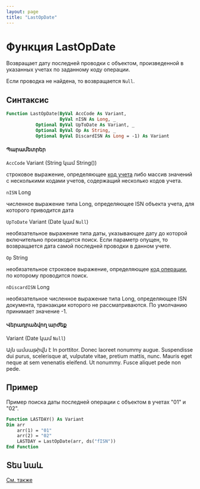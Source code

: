 ```yaml
---
layout: page
title: "LastOpDate"
---
```


[Variant]: {{site.baseurl}}/HTM/Types/Variant.md
[String]: {{site.baseurl}}/HTM/Types/String.md
[Date]: {{site.baseurl}}/HTM/Types/Date.md
[Long]: {{site.baseurl}}/HTM/Types/Long.md
[Null]: {{site.baseurl}}/HTM/Types/Null.md


# Функция LastOpDate

Возвращает дату последней проводки c объектом, произведенной в указанных учетах по заданному коду операции.

Если проводка не найдена, то возвращается `Null`.


## Синтаксис


``` vb
Function LastOpDate(ByVal AccCode As Variant, 
                    ByVal nISN As Long, _
           Optional ByVal UpToDate As Variant, _
           Optional ByVal Op As String, _
           Optional ByVal DiscardISN As Long = -1) As Variant
```

#### Պարամետրեր



`AccCode` Variant (String կամ String())  

строковое выражение, определяющее [код учета](../../../Defs/Accounting.html) либо массив значений с несколькими кодами учетов, содержащий несколько кодов учета.

`nISN` Long  

численное выражение типа Long, определяющее ISN объекта учета, для которого приводится дата

`UpToDate` Variant (Date կամ `Null`)  

необязательное выражение типа даты, указывающее дату до которой включительно производится поиск. Если параметр опущен, то возвращается дата самой последней проводки в данном учете.

`Op` String  

необязательное строковое выражение, определяющее [код операции](../../../Defs/Accounting.html), по которому проводится поиск.

`nDiscardISN` Long  

необязательное численное выражение типа Long, определяющее ISN документа, транзакции которого не рассматриваются. По умолчанию принимает значение -1.

#### Վերադրաձվող արժեք

Variant (Date կամ `Null`)  

Այն ամսաթիվն է 
In porttitor. Donec laoreet nonummy augue. Suspendisse dui purus, scelerisque at, vulputate vitae, pretium mattis, nunc. Mauris eget neque at sem venenatis eleifend. Ut nonummy. Fusce aliquet pede non pede.


## Пример

Пример поиска даты последней операции с объектом в учетах "01" и "02".

``` vb
Function LASTDAY() As Variant
Dim arr
    arr(1) = "01"
    arr(2) = "02"
    LASTDAY = LastOpDate(arr, ds("fISN"))
End Function
```


## Տես նաև

[См. также](LastOpDate2.html)


